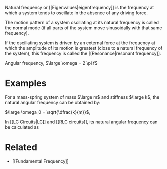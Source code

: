 Natural frequency or [[Eigenvalues|eigenfrequency]] is the frequency at which a system tends to oscillate in the absence of any driving force.

The motion pattern of a system oscillating at its natural frequency is called the normal mode (if all parts of the system move sinusoidally with that same frequency).

If the oscillating system is driven by an external force at the frequency at which the amplitude of its motion is greatest (close to a natural frequency of the system), this frequency is called the [[Resonance|resonant frequency]].

Angular frequency, $\large \omega = 2 \pi f$
# Examples
For a mass-spring system of mass $\large m$ and stiffness $\large k$, the natural angular frequency can be obtained by:

$\large \omega_0 = \sqrt{\dfrac{k}{m}}$,

In [[LC Circuits|LC]] and [[RLC circuits]], its natural angular frequency can be calculated as
# Related
- [[Fundamental Frequency]]